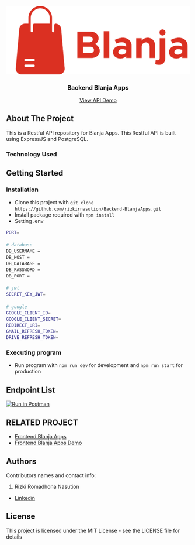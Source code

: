 <div align="center">
  <img src="./readme/logoblanja.png" />
</div>
<h3 align="center">Backend Blanja Apps</h3>
<p align="center">
  <a href="https://blanja-backend2-production.up.railway.app/">View API Demo</a>
</p>

<!-- ABOUT THE PROJECT -->

## About The Project

This is a Restful API repository for Blanja Apps. This Restful API is built using ExpressJS and PostgreSQL.

### Technology Used

[express]: http://expressjs.com
[nodemon]: https://www.npmjs.com/package/nodemon
[morgan]: https://www.npmjs.com/package/morgan
[postgressql]: https://node-postgres.com
[dotenv]: https://www.npmjs.com/package/dotenv
[cors]: https://www.npmjs.com/package/cors
[eslint]: https://eslint.org
[http-errors]: https://www.npmjs.com/package/http-errors
[bcrypt.js]: https://www.npmjs.com/package/bcryptjs
[uuid]: https://www.npmjs.com/package/uuid
[jsonwebtoken]: https://www.npmjs.com/package/jsonwebtoken
[multer]: https://www.npmjs.com/package/multer

## Getting Started

### Installation

- Clone this project with `git clone https://github.com/rizkirnasution/Backend-BlanjaApps.git`
- Install package required with `npm install`
- Setting .env

```bash
PORT=

# database
DB_USERNAME =
DB_HOST =
DB_DATABASE =
DB_PASSWORD =
DB_PORT =

# jwt
SECRET_KEY_JWT=

# google
GOOGLE_CLIENT_ID=
GOOGLE_CLIENT_SECRET=
REDIRECT_URI=
GMAIL_REFRESH_TOKEN=
DRIVE_REFRESH_TOKEN=
```

### Executing program

- Run program with `npm run dev` for development and `npm run start` for production

## Endpoint List

[![Run in Postman](https://run.pstmn.io/button.svg)](https://documenter.postman.com/preview/23359803-64797b29-0b0e-478c-9194-7271cbba4acd?environment=&versionTag=latest&apiName=CURRENT&version=latest&documentationLayout=classic-double-column&right-sidebar=303030&top-bar=FFFFFF&highlight=EF5B25)

<!-- RELATED PROJECT -->

## RELATED PROJECT

- [Frontend Blanja Apps](https://github.com/rizkirnasution/Frontend-BlanjaApps.git)
- [Frontend Blanja Apps Demo](https://frontend-blanja-apps.vercel.app/)

## Authors

Contributors names and contact info:

1. Rizki Romadhona Nasution

- [Linkedin](https://www.linkedin.com/in/rizkiromadhonanasution)

## License

This project is licensed under the MIT License - see the LICENSE file for details
